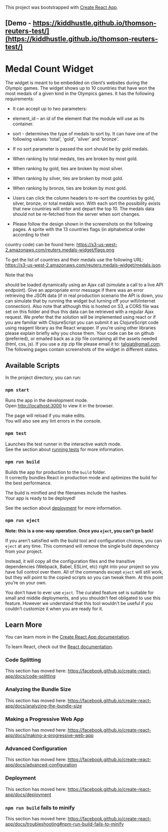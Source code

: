 This project was bootstrapped with [Create React App](https://github.com/facebook/create-react-app).

## [Demo - https://kiddhustle.github.io/thomson-reuters-test/](https://kiddhustle.github.io/thomson-reuters-test/)


# Medal Count Widget
The widget is meant to be embedded on client’s websites during the Olympic
games. The widget shows up to 10 countries that have won the most medals of a
given kind in the Olympics games. It has the following requirements:

* It can accept up to two parameters:
* element_id – an id of the element that the module will use as its container.
* sort - determines the type of medals to sort by. It can have one of the following values: 'total', 'gold', 'silver' and 'bronze'.


* If no sort parameter is passed the sort should be by gold medals.
* When ranking by total medals, ties are broken by most gold.
* When ranking by gold, ties are broken by most silver.
* When ranking by silver, ties are broken by most gold.
* When ranking by bronze, ties are broken by most gold.
* Users can click the column headers to re-sort the countries by gold, silver,
bronze, or total medals won. With each sort the possibility exists that new
countries will enter and depart the top 10. The medals data should not be
re-fetched from the server when sort changes.
* Please follow the design shown in the screenshots on the following pages.
A sprite with the 13 countries flags (in alphabetical order according to their

country code) can be found here: https://s3-us-west-2.amazonaws.com/reuters.medals-widget/flags.png

To get the list of countries and their medals use the following URL: https://s3-us-west-2.amazonaws.com/reuters.medals-widget/medals.json.

Note that this

should be loaded dynamically using an Ajax call (simulate a call to a live API endpoint). Give an appropriate error message if there was an error retrieving the JSON data (if in real production scenario the API is down, you can simulate that by
running the widget but turning off your wifi/internet connection). Also note that although this is hosted on S3, a CORS file was set on this folder and thus this data can be retrieved with a regular Ajax request.
We prefer that the solution will be implemented using react or if you are familiar
with ClojureScript you can submit it as ClojureScript code using reagent library as
the React wrapper.
If you’re using other libraries please explain briefly why you chose them. Your
code can be on github (preferred), or emailed back as a zip file containing all the
assets needed (html, css, js). If you use a zip zip file please email it to:
talgiat@gmail.com.
The following pages contain screenshots of the widget in different states.



## Available Scripts

In the project directory, you can run:

### `npm start`

Runs the app in the development mode.<br>
Open [http://localhost:3000](http://localhost:3000) to view it in the browser.

The page will reload if you make edits.<br>
You will also see any lint errors in the console.

### `npm test`

Launches the test runner in the interactive watch mode.<br>
See the section about [running tests](https://facebook.github.io/create-react-app/docs/running-tests) for more information.

### `npm run build`

Builds the app for production to the `build` folder.<br>
It correctly bundles React in production mode and optimizes the build for the best performance.

The build is minified and the filenames include the hashes.<br>
Your app is ready to be deployed!

See the section about [deployment](https://facebook.github.io/create-react-app/docs/deployment) for more information.

### `npm run eject`

**Note: this is a one-way operation. Once you `eject`, you can’t go back!**

If you aren’t satisfied with the build tool and configuration choices, you can `eject` at any time. This command will remove the single build dependency from your project.

Instead, it will copy all the configuration files and the transitive dependencies (Webpack, Babel, ESLint, etc) right into your project so you have full control over them. All of the commands except `eject` will still work, but they will point to the copied scripts so you can tweak them. At this point you’re on your own.

You don’t have to ever use `eject`. The curated feature set is suitable for small and middle deployments, and you shouldn’t feel obligated to use this feature. However we understand that this tool wouldn’t be useful if you couldn’t customize it when you are ready for it.

## Learn More

You can learn more in the [Create React App documentation](https://facebook.github.io/create-react-app/docs/getting-started).

To learn React, check out the [React documentation](https://reactjs.org/).

### Code Splitting

This section has moved here: https://facebook.github.io/create-react-app/docs/code-splitting

### Analyzing the Bundle Size

This section has moved here: https://facebook.github.io/create-react-app/docs/analyzing-the-bundle-size

### Making a Progressive Web App

This section has moved here: https://facebook.github.io/create-react-app/docs/making-a-progressive-web-app

### Advanced Configuration

This section has moved here: https://facebook.github.io/create-react-app/docs/advanced-configuration

### Deployment

This section has moved here: https://facebook.github.io/create-react-app/docs/deployment

### `npm run build` fails to minify

This section has moved here: https://facebook.github.io/create-react-app/docs/troubleshooting#npm-run-build-fails-to-minify
